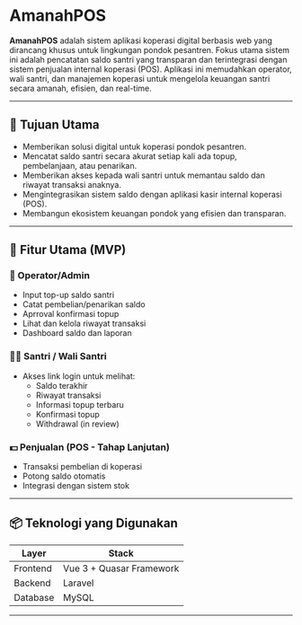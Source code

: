 # AmanahPOS

**AmanahPOS** adalah sistem aplikasi koperasi digital berbasis web yang dirancang khusus untuk lingkungan pondok pesantren. Fokus utama sistem ini adalah pencatatan saldo santri yang transparan dan terintegrasi dengan sistem penjualan internal koperasi (POS). Aplikasi ini memudahkan operator, wali santri, dan manajemen koperasi untuk mengelola keuangan santri secara amanah, efisien, dan real-time.

---

## 🎯 Tujuan Utama

-   Memberikan solusi digital untuk koperasi pondok pesantren.
-   Mencatat saldo santri secara akurat setiap kali ada topup, pembelanjaan, atau penarikan.
-   Memberikan akses kepada wali santri untuk memantau saldo dan riwayat transaksi anaknya.
-   Mengintegrasikan sistem saldo dengan aplikasi kasir internal koperasi (POS).
-   Membangun ekosistem keuangan pondok yang efisien dan transparan.

---

## 🚀 Fitur Utama (MVP)

### 👤 Operator/Admin

-   Input top-up saldo santri
-   Catat pembelian/penarikan saldo
-   Aprroval konfirmasi topup
-   Lihat dan kelola riwayat transaksi
-   Dashboard saldo dan laporan

### 🧑‍🎓 Santri / Wali Santri

-   Akses link login untuk melihat:
    -   Saldo terakhir
    -   Riwayat transaksi
    -   Informasi topup terbaru
    -   Konfirmasi topup
    -   Withdrawal (in review)

### 💵 Penjualan (POS - Tahap Lanjutan)

-   Transaksi pembelian di koperasi
-   Potong saldo otomatis
-   Integrasi dengan sistem stok

---

## 📦 Teknologi yang Digunakan

| Layer    | Stack                    |
| -------- | ------------------------ |
| Frontend | Vue 3 + Quasar Framework |
| Backend  | Laravel                  |
| Database | MySQL                    |

---
